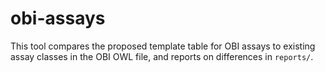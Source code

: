 # obi-assays

This tool compares the proposed template table for OBI assays to existing assay classes in the OBI OWL file, and reports on differences in `reports/`.

